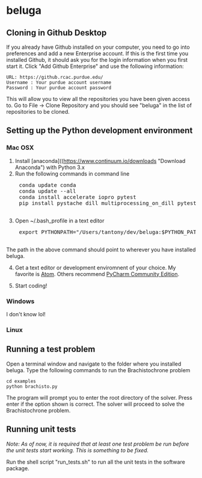 # beluga

## Cloning in Github Desktop

If you already have Github installed on your computer, you need to go into preferences and add a new Enterprise account. If this is the first time you installed Github, it should ask you for the login information when you first start it. Click "Add Github Enterprise" and use the following information:

    URL: https://github.rcac.purdue.edu/
    Username : Your purdue account username
    Password : Your purdue account password

This will allow you to view all the repositories you have been given access to. 
Go to File -> Clone Repository and you should see "beluga" in the list of repositories to be cloned.

## Setting up the Python development environment
### Mac OSX
  1. Install [anaconda]((https://www.continuum.io/downloads "Download Anaconda") with Python 3.x
  2. Run the following commands in command line
  <pre>
    conda update conda
    conda update --all
    conda install accelerate iopro pytest
    pip install pystache dill multiprocessing_on_dill pytest-cov
  </pre>

  3. Open ~/.bash_profile in a text editor
  <pre>
    export PYTHONPATH="/Users/tantony/dev/beluga:$PYTHON_PATH"
  </pre>
  The path in the above command should point to wherever you have installed beluga.
  
  4. Get a text editor or development enviromnent of your choice. My favorite is [Atom](http://atom.io). Others recommend [PyCharm Community Edition](https://www.jetbrains.com/pycharm/download/). 
  
  5. Start coding!
  
### Windows
I don't know lol! 

### Linux 
  
## Running a test problem
   
Open a terminal window and navigate to the folder where you installed beluga. Type the following commands to run the Brachistochrone problem

    cd examples
    python brachisto.py
    
The program will prompt you to enter the root directory of the solver. Press enter if the option shown is correct. The solver will proceed to solve the Brachistochrone problem.

## Running unit tests

*Note: As of now, it is required that at least one test problem be run before the unit tests start working. This is something to be fixed.*

Run the shell script "run_tests.sh" to run all the unit tests in the software package.
